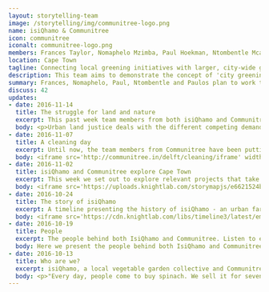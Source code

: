 ```yaml
---
layout: storytelling-team
image: /storytelling/img/communitree-logo.png
name: isiQhamo & Communitree
icon: communitree
iconalt: communitree-logo.png
members: Frances Taylor, Nomaphelo Mzimba, Paul Hoekman, Ntombentle Mcasa and Paulos Ngowana
location: Cape Town
tagline: Connecting local greening initiatives with larger, city-wide greening strategies
description: This team aims to demonstrate the concept of 'city greening', through their work in Delft, Cape Town.
summary: Frances, Nomaphelo, Paul, Ntombentle and Paulos plan to work together with local government, other organisations and the public to integrate the their vision for the community of Delft with a citywide strategy of urban greening and gardening.
discuss: 42
updates:
- date: 2016-11-14
  title: The struggle for land and nature
  excerpt: This past week team members from both isiQhamo and Communitree attended Ndifuna Ukwazi’s Urban Land Justice Gathering 2016, where, among other things, they went on guided tours of the social housing and eviction issues in Woodstock and Seapoint. This week’s submission deals with the concept or urban land justice in Cape Town.
  body: <p>Urban land justice deals with the different competing demand for the same land, including housing, agriculture and conservation. Because there is always a thirsty commercial motivation driving the threat of development of land, agriculture and conservation are often zoned with a 'hard' edge, resulting in conservation and agriculture being planned for as completely separate from housing. This poster challenges the notion of humans as separate from their indigenous and agricultural environment and critiques the practice of making development decisions without local contextual understanding and a sense of what land zoning means for the people and nature that already live in and interact with that place.</p><img class="ctupdate-image" src="/storytelling/img/communitree-2.1.png">
- date: 2016-11-07
  title: A cleaning day
  excerpt: Until now, the team members from Communitree have been putting together the weekly content pieces. This week isiQhamo decided to give it a try! 
  body: <iframe src='http://communitree.in/delft/cleaning/iframe' width='100%' height='700' frameborder='0'></iframe>
- date: 2016-11-02
  title: isiQhamo and Communitree explore Cape Town
  excerpt: This week we set out to explore relevant projects that take place in the surrounding areas. After all, many people are doing great work and the best way to improve our own projects is by learning from and connecting with others. So, early last Friday morning we set out to explore what else is out there! 
  body: <iframe src='https://uploads.knightlab.com/storymapjs/e6621524b288bbbf59c98cd6ae653a39/inspirational-field-trip/index.html' width='100%' height='800' frameborder='0'></iframe>
- date: 2016-10-24
  title: The story of isiQhamo
  excerpt: A timeline presenting the history of isiQhamo - an urban farming cooperative located in Delft, Cape Town
  body: <iframe src='https://cdn.knightlab.com/libs/timeline3/latest/embed/index.html?source=1KCTEMsA0eydYnJ-2ynjv7BRFS4XGUvejubo6g2GLKC8&font=Default&lang=en&initial_zoom=2&height=650' width='100%' height='650' frameborder='0'></iframe>
- date: 2016-10-19
  title: People
  excerpt: The people behind both IsiQhamo and Communitree. Listen to each of them describing their inspiration for working together to garden and green in Cape Town
  body: Here we present the people behind both IsiQhamo and Communitree. Listen to each of them describing their inspiration for working together to garden and green in Cape Town. Please note that some videos are in isiXhosa, and others in English. We hope to subtitle each video in the near future.<br><br><iframe class="communitree-iframe" src="http://communitree.in/delft/people/iframe"></iframe>
- date: 2016-10-13
  title: Who are we?
  excerpt: isiQhamo, a local vegetable garden collective and Communitree, an organisation focused on greening Cape Town, are working together for the &#35;CBStoryChallenge to create improve public space and environmental conservation for areas such as Delft, a township on the outskirts of the city.
  body: <p>"Every day, people come to buy spinach. We sell it for seven or eight rant, where at the shops, it is ten rand," explains Nomaphelo Mzimba, leader and Inspector of Gardens at isiQhamo, a vegetable garden collective in Delft. "It is fresh; we cut it <i>right there</i>. Now we want potatoes and everything from the ground."</p><p>"Mielies as well," adds Nontle Mcasa, also of isiQhamo. "And it avoids going on transport, to order and to go and collect the order."</p><p>isiQhamo has been working for more than a year trying to get permission to use a piece of public land to expand their production. In the meantime they have been setting up sidewalk gardens next to a road where people often dump their garbage. "We saw the ground was dirty. We cleared it and we can now work it. The ground produces so we can eat," says Paulos Ngowana, another member of the team.</p><div class="col-xs-4 sdcu1-left"><img class="ctupdate-image" src="/storytelling/img/communitree-1.1.jpg"><i>Frances Taylor</i></div><div class="col-xs-4 sdcu1-left"><img class="ctupdate-image" src="/storytelling/img/communitree-1.2.jpg"><i>Nomaphelo Mzimba</i></div><p>isiQhamo, whose focus is urban farming, is working with Communitree, an organisation focused on greening Cape Town. Frances Taylor of Communitree explains&#58; "There are so many people in Cape Town who love gardening and enjoy being in spaces with trees and plants. Some parts of Cape Town, usually the wealthy ones, are far more green and lush than others."</p><p>Communitree aspires to help people - especially people who have the kind of inspiration that isiQhamo  has - to make their area greener and more beautiful. Communitree is also concerned with what type of greening is happening. We want our greening projects to contribute to the integrity of Cape Town’s environment - be it cleaner water, cleaner air, green corridors between conservation areas, and so forth.</p><p>isiQhamo wants to farm next to an area zoned for conservation. We want to work together so that their farming activities help form a barrier preventing people from dumping on the conservation area. The dumping dirties the soil and pollutes the water that children play in. We would also like the conservation area to be more of a public space that the people of Delft can enjoy in the same way that people in Newlands enjoy Table Mountain.</p><p>The core of our story is about taking action to improve food security and to prevent environmental degradation. Communitree meets isiQhamo&#58; urban greening meets urban farming.</p><p>"These two have a strong overlap, but very much require collaboration, planning and a unified vision to work in the long term. During this competition we are working on building our joint vision and building our team. This is just the first step of a bigger project." says Paul Hoekman, of Communitree. Both organisations want to grow. Communitree wants to expand to other cities as well.</p><div class="col-xs-4 sdcu1-left"><img class="ctupdate-image" src="/storytelling/img/communitree-1.3.jpg"><i>Ntombentle Mcasa</i></div><div class="col-xs-4 sdcu1-left"><img class="ctupdate-image" src="/storytelling/img/communitree-1.4.jpg"><i>Paul Hoekman</i></div><div class="col-xs-4 sdcu1-left"><img class="ctupdate-image" src="/storytelling/img/communitree-1.5.jpg"><i>Paulos Ngowana</i></div><p>"We expect our story to have back stories and side stories of working together across cultural and language barriers, and the difficulties of inequality in a working group."</p><p>Both of our projects furthermore depend on community involvement. "We would like to let people know they can get up in the morning and work and come home with something to put on the table for the children", says Mcasa.</p><p>Communitree also aims at mobilising the larger Delft community to support the greening project. Through this collaboration, we aim to engage the local population in our projects and strengthen community ties.</p><p>Our first day at the Codebridge workshop was great because be learned about all the tools we could use to get our story out there. We agreed to make all material in both English and isiXhosa so that people can express themselves in the way they are most comfortable, and with dignity. We ended feeling comfortable working together and are really excited about the project. We believe we can inspire action and create a network of support through this competition. We are very excited to take our project forward.</p>
---
```

